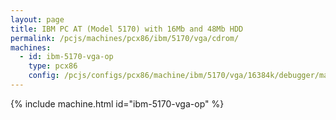 ```yaml
---
layout: page
title: IBM PC AT (Model 5170) with 16Mb and 48Mb HDD
permalink: /pcjs/machines/pcx86/ibm/5170/vga/cdrom/
machines:
  - id: ibm-5170-vga-op
    type: pcx86
    config: /pcjs/configs/pcx86/machine/ibm/5170/vga/16384k/debugger/machine.xml
---
```

{% include machine.html id="ibm-5170-vga-op" %}
